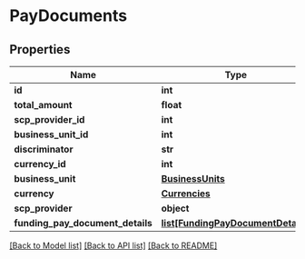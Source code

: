 # PayDocuments

## Properties
Name | Type | Description | Notes
------------ | ------------- | ------------- | -------------
**id** | **int** |  | 
**total_amount** | **float** |  | 
**scp_provider_id** | **int** |  | [optional] 
**business_unit_id** | **int** |  | [optional] 
**discriminator** | **str** |  | [optional] 
**currency_id** | **int** |  | [optional] 
**business_unit** | [**BusinessUnits**](BusinessUnits.md) |  | [optional] 
**currency** | [**Currencies**](Currencies.md) |  | [optional] 
**scp_provider** | **object** |  | [optional] 
**funding_pay_document_details** | [**list[FundingPayDocumentDetails]**](FundingPayDocumentDetails.md) |  | [optional] 

[[Back to Model list]](../README.md#documentation-for-models) [[Back to API list]](../README.md#documentation-for-api-endpoints) [[Back to README]](../README.md)


